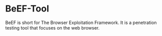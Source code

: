 # BeEF-Tool
BeEF is short for The Browser Exploitation Framework. It is a penetration testing tool that focuses on the web browser.
